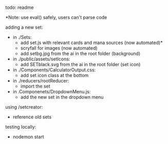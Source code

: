todo:
readme

*Note: use eval() safely, users can't parse code

adding a new set:
- in ./Sets:
  - add set.js with relevant cards and mana sources (now automated)*
  - scryfall for images (now automated)
  - add setbg.jpg from the ai in the root folder (background)
- in ./public/assets/setIcons:
  - add SETblack.svg from the ai in the root folder (set icon)
- in ./Components/CalculatorOutput.css:
  - add set icon class at the bottom
- in ./reducers/rootReducer:
  - import the set
- in .Componenets/DropdownMenu.js:
  - add the new set in the dropdown menu

using /setcreator:
- reference old sets

testing locally:
- nodemon start